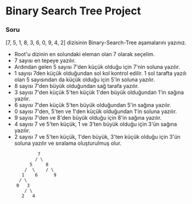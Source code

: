 # Binary Search Tree Project

### Soru
[7, 5, 1, 8, 3, 6, 0, 9, 4, 2] dizisinin Binary-Search-Tree aşamalarını yazınız.

- Root'u dizinin en solundaki eleman olan 7 olarak seçelim.
- 7 sayısı en tepeye yazılır.
- Ardından gelen 5 sayısı 7'den küçük olduğu için 7'nin soluna yazılır.
- 1 sayısı 7den küçük olduğundan sol kol kontrol edilir. 1 sol tarafta yazılı olan 5 sayısından da küçük olduğu için 5'in soluna yazılır.
- 8 sayısı 7'den büyük olduğundan sağ tarafa yazılır.
- 3 sayısı 7'den küçük 5'ten küçük 1'den büyük olduğundan 1'in sağına yazılır.
- 6 sayısı 7'den küçük 5'ten büyük olduğundan 5'in sağına yazılır.
- 0 sayısı 7'den, 5'ten ve 1'den küçük olduğundan 1'in soluna yazılır.
- 9 sayısı 7'den ve 8'den büyük olduğu için 8'in sağına yazılır.
- 4 sayısı 7 ve 5'ten küçük, 1 ve 3'ten büyük olduğu için 3'ün sağına yazılır.
- 2 sayısı 7 ve 5'ten küçük, 1'den büyük, 3'ten küçük olduğu için 3'ün soluna yazılır ve sıralama oluşturulmuş olur.
```
            7
           / \
         5     8
       /  \    / \
      1    6      9
     / \
    0   3
       / \
      2   4
```
